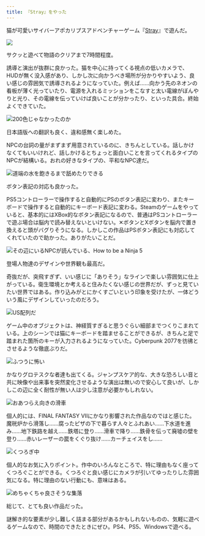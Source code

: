 ```yaml
---
title: 『Stray』をやった
---
```

猫が可愛いサイバーアポカリプスアドベンチャーゲーム『[Stray](https://store.steampowered.com/app/1332010/Stray/?l=japanese)』で遊んだ。

![](https://lh3.googleusercontent.com/docs/AG8NV2bgvAWzemLIuBjOOnhIzzlOYDGjomvJJ1XqxuD1aqGf_Ro4ohWYGv6Mgc0EE4PF4zI5JqzR9Qg7CMl2m0jRS2ult21V3EldL7YJbJ_2VgP5jaquO4gE8yUXRz_BTXOt73Sb-qq6bmnr-sDMoTHK2O6yg12vwtmjCUVX69erv8Cnxe7KCZnk-3lzS3q5nZnRuDwDLTvHgiUA1tn3HPFZFCEiEbQ8Ncs78KcsyE7G2hSS3dOkQygncA2BfvplqhI25ODKdeXz8TF-eJWnAql_uYtbCXiomp1iaGtLYovtBJaG3k1JGsm4FtDMAVp3yZDuwPDFt8gZdyZpzO7rOXgVh6kz1b1c-yAwocWBaMI2wx0Ug0h1zcJJ4bqI2C2KECe7SAPAsvMTZh0vCPJUtjpYfMmNhewcXIr_iuhW6LnmzMFF_t15-eagIBmx3PAhzvcMFWvadrS_APByIQx4cvSBMXeahzB08w-bxVTamO9478i2V-cRp7s4rdIHZfI3P9iv9qbQN0a7sD2eeKQSzmyNLjxm6FA9ZQHk7cXkJSF9028vrCNVIgXi_MAGVbUqosRUdMJT5EhoMEje6KF6YNpgdUbwqxVbMomtB3awPnMj5Ml1g6wFqEoG-KHsaLmtvAw3MbdThavkOK9HZZQRULkU248-2Ts2NLp7zffIjf9RcfKBvEGbS4JVIb6IuKl7aQjpZE3wjwm6I8R-QRpXm__B3s-md17bdA36GhC_xiePC4HbSYX9yAKkS8fxQYjRhOl2HQKArRnj__B76ugVYgaGIwjwXIJcbuI75CVF-S_voyJQU8y061sLekKxdEupJdMK7Mb0W1-Oey7ikoIiSPZ3gJx87usS5QNrfW8E05i0tYkDqW6XQw9xTLfGrF68-f8lsX0oPPAaok3tZ3zBDj6lCheac-vRM5FOtJhrHBo00Ss40GfQZxgzjMlmUiUda7rhw47EJlnzJQsoanIuT-p7LWnMQIM1vGcmHJwsRuCWhGdDFdk2XZfXiTcEOuvMoWeJwHUxQz5hrP8XIo3kOW7FQch9K5UIz7kWA-SGUolN9jVVj4cmx1qIK2yzRImhsxmsC-Gbi7DCUwo9gfyduyb7MIXNG17L_DLLvL86aj07Kkx5hhYMWe4fRO6Xino7UExxRC094coPjv1qeyIFEJ-UweHNn7JvogqHmHrY1XX5kVy144drComkalygC5Y-S4E0hBLmODrm1xxCZkWdeWvHKqX2lu0VMxugAhVSOSlCfLPmCOazpQ)

サクッと遊べて物語のクリアまで7時間程度。

誘導と演出が抜群に良かった。猫を中心に持ってくる視点の低いカメラで、HUDが無く没入感があり、しかし次に向かうべき場所が分かりやすいよう、良い感じの雰囲気で誘導されるようになっていた。例えば……向かう先のネオンの看板が薄く光っていたり、電源を入れるミッションをこなすと太い電線がぼんやりと光り、その電線を伝っていけば良いことが分かったり、といった具合。終始よくできていた。

![](https://lh3.googleusercontent.com/docs/AG8NV2a1xLdVAN4fAdhkXkAD4uv_Sp3WPvqWdvwiwSXs9_A8yFfuOGkVPrq2veGSo3QnJZ8iX3W87iNgQSN5tXZd8XVaTWW-r0Y-_cwcB5BGr2mhMwCGUJZKbyw98Q3m_poxQJTWoVVKdcK444Ccfm5UEE-GryMR6shq6THQFV7nM3yjCDj4CnvrqrT4N6rBUwEgCXTzVeGHd85nfKgzWsJPdmYGFnyE3Md7_1h6L496WKkPnbL20ySbOv-dH4Nd0JZ6bitjol0DkvgNRggCqoBHUu5vAXYIMrW9VGAEuHEAvRt7kajALQIWOO4NbM8L9aYcFzRZ1nQOoFfAvpmHCI59HRpI1saNDZ15-lbPcgR3C6czZvbz5Y6jRaZ1j61BHSR0hg2xUbEABCFP4z5S1Q4OKKa3BY0udkT3r2kzspwyU-7ZX6aBmuaCrWComdLTSVTxoXrPgxEUvWFGLDoeeIseYn_HyWCXnLuZhCQQ5Xjddf5YAt4eG9ncZ1v07fdYEZgKP1H1CJ5FST7eNRXSt4-d7FoEQK8e2XC4ngjzdGUViEVxIBM3kqZBtPynm0Nq1ErlAAbGBpPteRQ7UM2Lzo6hWy4zzDPTOE1HpZ1T31YCqTL0AC1aSvCnUyaMsAnAuYfnkLbi1ZVguDb2_IUOOhxs1f_apuI2lQAqsDy2UfVwE3TkEn6K_03o2Yt7F6D5i2-ss9ovc45X1y5kfAcZ1ISCpiSd9cmkilTCBWoNBJI16ovfZrA4Is-Ikqqbg2zUnmKkw28vnidqYDcA3AXWe3wkAua3ZxQG59opIG6uSJPdhvVaoVIqlPN9W9Sqaoik_knXA-OZdAJbNuW3sckV4XBHD80R6sLHFaMqvV86C3qZiAuLoenK-9ZlCGV7V67mWjj51lpspdNgo5lD628IhdVQvM9-fm6DUuOUU3oz6VuYu7rFKFn-tbyGie46Qcf13eYA99l5dFqONWDk0D0uNcza3Yw_xPEpcUosjmzP4ajv6wOCcuSx-8TYIxFL7z92D1Baom3cJFFgOijkXw_gFlQucKITiZG9K5sDuaMhPc6kGWmiR5b4HJQbk_O3Q2AZLu3Vz-DxFkRxxsWVAyNEoj_VtgXm_xHC7UMOqK0qrnVya6JhDIGS8MBEIT2RkyaTykjmZAueH8R6RmStRNaya8OonUTSZmCTQcXA3_gcYWgFIpzBVqo8rp4cQvOk6zjhDAeqjBibaCcK_sIx-uhAq63oenMuGLJY1bUpkRl7KEsem8XYAwHUng "200色じゃなかったのか")

日本語版への翻訳も良く、違和感無く楽しめた。

NPCの台詞の量がまずまず用意されているのに、きちんとしている。話しかけなくてもいいけれど、話しかけるとちょっと面白いことを言ってくれるタイプのNPCが結構いる。おれの好きなタイプの、平和なNPC達だ。

![](https://lh3.googleusercontent.com/docs/AG8NV2YU7_6vlKY0Ejf_v0bqwCG4vcrZ2GymTw3YppDZ18BpOu87rCVNU-VAPkVivovEduJJax2XcgkuhgnNiCOHYarql4wIHcfpH2jG9rfd3sBPtOv1TFjT2ltEPXz2C4vslv6HogV-bJb4sIG1dpGKskDdKmJ-mDB0uLHmsTP-E2BviS3IwdvahbNl4VPOpmY78-mKzdybXyPnHMffsgRnsBg7PDY3JuOpG97McFhzYSjXB3mhhLX5wDMc8qaxGc9VCkGobS8GX-29iqXEUrQUYhl6Fdf5MpCAjuycZREwAmHCgqVTsU4lZNsa-xRZEytlHBiyIfcwOldx_NS549yPV-8CVt85oSdCbgpKStfoY_2F7eJ7Izaq6-hTskz3PUZ22gCajtTl0X2lkqL1avIABdrWt2UiR0bj02ZK2A5zNnR7PWYzny0w-l7KIbj56p8pl7kb6Lf9RWz1in1omshBoVnQixAg1HCtD4BU3vCSB5hX_7GtlR5qCLQYQcFaw2cr6xNMZemL7bGYCqsS5pf5V9pc6gLoPmXQyNIfAQjPoUvxIteHs8ZihSF-rUMEjZn_O1tPPrGnDTa73NX3fGV5WFI4tgzWLtrSzp6N_0WwHanB9iM5ZEU5GDQwhR0EEmAYrN-_aNh2XELkrrVCNDHUsTebbxYTXdSBym_2B2nDBOyOMTPLZvt0zBcMfit6aSytnUf1cwI2v9t4tdp-BURNFRu7Zab53rtlJP30O5mnueMiYbWirl_NNP40WdeObQOvbFroBaHFDeaeeFVxAAA8OrbWDneron5IRBGtSs6PeZ7lIcjuARRCBMfwdLtnC53sLSs-HKHNsRgXpWaqKsNQcC98YT_l2ECO3Xf6meWb8pzOXhMQTC6l0L1GlRqcPGq4sQLTZjHvtDXZ5f6h6VoBrzQSdJjgwJ8cu2vv4g22BuGUNugEqZLBvXFxB-RHT9S8tTsAiQUuyfZ4wxc2p_kn-PTABYo8J4tPM_zZzgkOwytaBAq9XCpt5wz4C_g4lqGMcxEjJuqXWxguZEpG8x_KHk0I9T9tCmPCPpV4T5OvhAu0a7nGOAhoV0UFmSrqMeJzdzhDmk1RyZjPap1MNkcsz5KrHbUw912NKjpL9cijkE8RB7yhgTYX0JH1X6n9xQXhws5FkiuJPSsP2kRqAbAlZYMjiGIBV9OhfL1OzdO6DYxFdpxc9pYOTeEXsJEdGw1w4loU1lcrvEhPuLZTc2LNuk97bXJOwzQb--3E_VuuJuShXbTwGQ "道端の水を飽きるまで舐めたりできる")

ボタン表記の対応も良かった。

PS5コントローラーで操作すると自動的にPSのボタン表記に変わり、またキーボードで操作すると自動的にキーボード表記に変わる。Steamのゲームをやっていると、基本的にはXBox的なボタン表記になるので、普通はPSコントローラーで遊ぶ場合は脳内で読み替えないといけない。✕ボタンとXボタンを脳内で置き換えると頭がバグりそうになる。しかしこの作品はPSボタン表記にも対応してくれていたので助かった。ありがたいことだ。

![](https://lh3.googleusercontent.com/docs/AG8NV2byNhHIp0aMdlQqmPqXWiC61w_TGHIw7JlcA14Ouq-rBG-kz0XkvD5VYYoCQsiXdZefO22lXQf2gcmAohrE0sCHkKodqFPelOwcsW9_hNWsCoJ1XgP79wpXIB28-NCtgbgPYbfs4xLRU7iWsVkLM14bHo1By96sS3trReX_CIsuNGrgmaw8UQXbCraow9hMRwj0l73zMcYkqpcLMdwHdF07TjdBRUIgbNGxdTPK7eqXppxgs0CIKALvJxyHFfqQorHAFXaW19QbzYuIesl55qY8htH_2kpYZBb0Ra2x_wm3n0f7UGH5pVfpX3XM4XbRcBKdjeJ0w5R0lqQMaV3GUZQ3VOXuBuAWmmKTo9BwpsmDt-Hsa4JwxeZInca8GQUmuAX5gfe_RlIRLrGeNGDmKXDx1C4UM6Y0cRKXSywxdRq0e6Wmfv_Mvx1nvfmETaOOSjsYuqsEhljgJF7HAOJxKXIOhfshzsHVScA96oPzaV2WEvDabGfFKbg_GktL4QapUDYzhsLcFO5wRtL_2sBDj3pKzvy4gF5jWHzTD7oFA79OxvrOLBKtACZr9_wBgO3zFlvmarCZ4_1_k6md4ZXt7yaSgO6uejVzR9GF0JY5F91KYqRCIxup4lNDJQQi6vUKbtrk5KcMHe-mjUZ53iYgQEuc9ETEXW8cm9_ka2IJ_fN3tlBT21Sj5lEsgsHgDqkm4Ra5TeZtTgwqQNPNNiGg8gPoUuhBD9fAVqFfINMYytwLpxBCD_WDY7FQJf0R9Om9Fczk_9YMcmUTh6aUzOsJyLkpimTHNhoMAbKMp4tpqi16ppmKTWm-rV2hyFzDavTBY3Vy-X5qnznoET18VC0Z-vaZFwiOw8NimJv9Hyh21PJjcaN7otIlFWud1ug_BT6fIQdBaHU5pTX8v7-N3S-IRcoldW1OY8SLFiE_FHNEjC-4-2Hw-ULhyIDRhJltLavdOsMzBIuDnReyAuqqqNdyDBiAHTB3FzSvvZC1Uxzpi3gP4KQwulT1PDbTODtrsJssrNtXDXk-4ffHmvVFLhO2ihJFfBgv6k5OoDv2YQm47J3B3kgQg3xN3QjHIv7L5BlxEZL2OAnJmQibr9_YScEuWWTrrniRJ7dw-Vg9rqOa2GPLe4MOL3K3B5hFYgwm5GiOhgo91uScjsHUehdIkkGAVUjJut1U5nYleuSKrwFkT4dZtSDR3_Fodmp0dnzbMOP346CAqcCxfvouEW0gnJNZAq_JnKzovB7aUB7dp8h3o1-wV6lgvw "その辺にいるNPCが読んでいる、How to be a Ninja 5")

登場人物達のデザインや世界観も最高だ。

奇抜だが、突飛すぎず、いい感じに「ありそう」なラインで楽しい雰囲気に仕上がっている。衛生環境とか考えると住みたくない感じの世界だが、ずっと見ていたい世界ではある。作り込みがとにかくすごいという印象を受けたが、一体どういう風にデザインしていったのだろう。

![](https://lh3.googleusercontent.com/docs/AG8NV2Y2zNq7nLkJvJ9ecUsdevzC9j9MuRzYrz_WkwkXXe2cKHt0czZBFxBCopeVajWc-mtXwW3EMl_j-m2uOKhYX7e01-3elfJkNi7x2jbe_t0Zq7eOpr1wzVHtCSWQvsGn2asXln6ghlT2w7h7hPB47-nMNbx5PEnfZREU95mf6wT9KHnpUbiNRxZxCVqliUuOyHFTT97UGvgP7AsL-BkNZmJYv7KzYKWtxjW6Jb7CcFHvntELGMqze9blaes8P0L12PB85WletmuFezF7i6TLJ7mp7wOt82NQD8BSEqXGjJX0MZ-j7ErFCSnsxAQpAe9ze8joIsvuUoZ_IWOQm5tr1U5RVcRgTlHNKKw6AIZf7wY3Bt3A7lOGaVax2nq4_QxMDIgRJqhE2GCHcFtJjQvL5-juD2VBaIc9zq-mCNn7W9I4q6AwJXeNcyaSpfTwg0Xm2GIsAWvZWyDfEbRwlKjiopCwpy19CJlkqYW5NNciC1iuqiJgtAt6jsnxE2UcLlPqRxeShrf9U-Fp6Oy3k8GS-6NO54G-RtFT-9Wkvb6SDKVO-oNIdf-Dydw0Tdyx9g58iFt7cI_YwZgKp7u4kH2NtOZ_mFN0zRVb4I67nGxZzyJjCDmdhP-u1BIo2EeYl5F6WzemuRUPBEJktmw0mZstgogj3sJO3hW7Kmucv8eV5V2_yiV_Y0yGh5Zkk2Ep_PHsBMhqdgZcDlqvj4fVnn_-A_jihEOv68VWYq8ADmuhtME-3KcXNczNTbYQUK2w265SADOiHaxvz58LPaB1GWOqqjiEddDQZI8gBYgFwy8riH_YcDUEqIDgFKN4_QQLYJsFVn1xVSYI5f05sfImtl9plXn8U-ZF11q1L2Ow95mZjhwmQGP1ocTP-8t5ydnbxPOvG2v4IO0VvNvE55lTL5Vhce4wHVzWVieXMMTCOW0rBRFZHEO7BvJfCEFMi0tUCrVtL1zk9XI2lTrO2n9p8M4rE5-I87hyz3C4VC2-jxs5-9-9OTYctoR8BoiYdzG-r-q_EGeGsWL3BxX5A9M7a-lbOrP8_plTib3XOpXtLoWU-opaT_FG6UN6iUK8Z1db5ITkhDFCT37B7tJIbhyBait-vlUeApOcju_FX6nqrf4ZFTjQd4qhccb7Y7pP9lIOlloomnTVXUGy1eXDzfURkniC8S1HOv186bYd-dHGM352C8m4XW_q2nNUyz4tPKmsukZpQngKhNsqKPWBKuoJUVXFORX7NAklENJu-z0BtBgs4oiBOCbzYQ "US配列だ")

ゲーム中のオブジェクトは、神経質すぎると思うぐらい細部までつくりこまれている。上のシーンでは猫にキーボードを踏ませることができるが、きちんと足で踏まれた箇所のキーが入力されるようになっていた。Cyberpunk 2077を彷彿とさせるような徹底ぶりだ。

![](https://lh3.googleusercontent.com/docs/AG8NV2Zce3B8BeHP3GCtATJ--uvK6e3anbzshR1-U4GdLYEI0nVGwiRpGXItYDLb2-EsurP7qIqLJdskRk0X0nIaUMAdjJqmKRuaz-9SfbjwsdXs_nOBaV0_seh4_iMtASjZr7PvuYdgVJ3_oSXzJjufDOi8j2W6RCEbjao3gxpVX6Oq516Lst0j5J2uVpg0ni65n1xwIdJWdwAz9t-gqhsoppqlm6zfYnM2uhftgY84mBfQovY2civBSjSUwNcWmUwugIaoxpGlY-Tp2nLPCVyEIPKPVVTJGC8tNYaITe4Ea1Jl2W4AUMPu5QCce5xgoEWXbntFZkHlNarMRbdB1sR23hN0m8MF4Gim4KPsUKsU-vI7k9g858TZ54s93GNsk3UNtGApQgRSGHivqdjb8aeZDPXcs2z3qmESSB1k079RXnNVJ7OThkgvw93ypV8shM_BjS_oo0LY2PrvKWvUvZFSMrORYDSM_I3G--zBaEg_YRlVm5uDJ7SnM9nPwQvytOUpzUw0QlBtNhPM0Yu-L_gKusCIRD6Jc1_wlcMztXC333Qvf8gFdipA6JOaqTWO5EADLkBVA3Ln8cRg5sWwCfyoUIS6WgNqdPLToAQ1KNelHwRvhWatMbeaY84TenUg9S4bey5CWJX5BPEspvKA7LB9l_kMFLLWCfc0m-Z5s9HigD4gNovORNZRX38DByGE3h-j4tkfD0oJskLDT_CSB1mvRTeRgRVE8ghJ7NOnqDuMLew1a0DKVNajAX_nHWYrlrq7wBWZAV9ksmT0mmcez8WaUqe8cBdUhFCdV_5kXEhoIx9MBLes4ggw8LDZqumq0a1BaObD_bmscWE5E0Tv-i1Whm_s-nL3eo0AsnMCKXChtO_Ui2XwQqifT_wtAG6m6nxAnzaVjTP5lw4yl9tkPVHt6Z7l3X0sMoTWDU8FxG5r1SYQ83vkxBtZYNJvMNOVWfEiLzwWXMK0CtAV8xbf5m-nNqURgzFPsBitgBRgF5YyzyAoL-CC59c9bWedUbQF-2b3fZCxf65MXldPCm3Drcgg2BVSJzJxV7j1zzKCxzRQSwXkKTLJMDswcPz4Gr0YpIQQirarWgrcK2cssXNDwkPPF1Z8LobyyNoMF-0m7sbgOkDvxHZgWE5dbPpq-hrnaqkuBzG96GitN8LyXHaa88PBWSexstQgl7jUbyBV71RTlBFTW6cv-Y289mETMPgVJgW0MUWCVg0JSXBQsah5ixZRl7o-yxy_lJtjxxAvYB6chSDcejsv_A "ふつうに怖い")

かなりグロテスクな者達も出てくる。ジャンプスケア的な、大きな恐ろしい音と共に映像や出来事を突然変化させるような演出は無いので安心して良いが、しかしこの辺に全く耐性が無い人は少し注意が必要かもしれない。

![](https://lh3.googleusercontent.com/docs/AG8NV2ZNsg2_mapwsxi8aR9v10gQqmtbLmVL5Bkerc7RPkeP9a4EUOjMC-UQqYouN5D9pnarFlDJdqKl5JStQfWCysQn9QxghTqNptnxVxQ89y5N8XqOetLmT1fpliV9-_jpeMT2U70_Lf6uEg_7JSVwA73K_ryNKrJFmmcDRMWDAxuloy50pP0QeOO70OfciIp0GTW_sGyfc7hvabXwD66tqqqH-k4sIBaPh02PbyoSf4h91SwS1mi6Jqh0it1CyZ2iSWicrqZZt8RH2WXWXSbLEXc0w3w8-c-Qw2pgEKwiNwnYMG0gX2zy3dl6zTsh8p3kdEFpmXgndqQ7a9Gzi6fZy-pw-8sImTokIKO8FnNQ9FSvaX_1oTsZFiW_l8V1PLk7plZyZ4ycgHUxzIPkZLFed_k43yb0yDpEtpa0b37m4HzK7Nv0SVgZzQD1T9g01tqT4gtmbvBPCNurqH1DtNt5LTX8U_AOPiDWHJMdC91LjRNDO3sgwx2ah_4RcWU4E5HLAQ7nmashCw7GbBXggZyXGEGvo3Qc_EdmljMfNEqSY4gq5na5DNt5lqxWdtVHb6IwDY1voCziFwF8pDZkCuW1z6AO6plf8Ju6dggZOqWdYHXy6aeg9d4UHaqx6w_DuyYrAAGHh9HhtH8g5jgrLv820TL28rvBqFLQ-sKkf8HF7Ju9HYLJ4inp9m-6UBGaSgyNSpdgNjqrQaKYUS0YhEHrrU-TJvbtNKIkvmiJVDX9-RpFkiJbdJy4ZBqUG3m7eVmwp5SoBpFYcfnrseEY9jIrchUkJ4mR0cELuI-AZ5GpciRouFRORUv0_IPcwbv-gA4fFVVIG3Z_-YbKUqGbzl0rzus92UyMTDieMJCGD9sieDpC1xxyjCa0bTsb7FVUxw41Yu6b6fYF0Ge5fkJTrdOKM_Vx1DYbGcRdwvGuSW3_4pFyX77-_0c941JhpYCbNI74yY_JobQ5uHgIuyzUydb2orvM1ZI1xH7OXUq4V_oOHEHGDNwZDmlbs1ZNnKqdqpdNL-d2ZdUISnbqZ_VsH4kN8e64pXs-pJuY7zuAKJmGIEP4JWIRt6CF6IUQsPJzQzm-i7m4IoFyBkBnZk2-LqSnBe5wlMn1XrxxjDr7zM2MtLmXDNpRpHa9z4B96CTZOv2ppbKohSeTY0jP1pmIzx7qXKUJYZwopFJOWbpnDDK5WEAO7NOENinJPL3nKz-DZRHki05kS1EIr5EZQm0RcA413wXKqHnDge5OsIccAyay1BefSPUMnA "おあつらえ向きの滑車")

個人的には、FINAL FANTASY VIIにかなり影響された作品なのではと感じた。魔晄炉から滑落し……腐ったピザの下で暮らす人々とふれあい……下水道を進み……地下鉄路を越え……鉄塔に登り……滑車で降り……鉄骨を伝って廃墟の壁を登り……赤いレーザーの罠をくぐり抜け……カーチェイスをし……

![](https://lh3.googleusercontent.com/docs/AG8NV2ZqntlXZTxaxajwQ191_Nzt3b2-cE4CXRo59s6QxBYLiFSTnk-VyTm84gaJDF-6XeqiCueib_tWwn8PbCjU7zVpUvIkF74ekWoDRaWeXDL6AlrhgUQ55aLB4klFkmnHMNLrV4Pqtt2BB0keOC5bcDeOiFT0NpW66t9EjRCHqZgYk8Eev63XDFieCVbgoRlseSXlLM5bGLYwYxWMsb-gtI3MjEA1zpKkCZkWPEvMWWxaH7fOw6Ji_b5Rf-vIkh5RgHZJlIHGmcNc6r7XZSfhBRjrBmDBu191pqpFzz6sHE24vMZROTYVoG2vr3HN37fiLKOP_F7Bb5JPKbxOcQfjNNiulER8_9NUeair1O6hZMRbkjF3uy3v5cilB0tCQrbgiTWeeV-q1JaZjaMFbny9Z6G6yN2QlW8HfonmQfWTdx8ljkv2Pnf0j5Wy_3DgPF9si_mfL88USmMax2eTZKmXGehm7XmJjpBCMlvN5SVjiAt8RIQlJi5IH05IbBm4QH5A7OB1-qqmyQKadcXpjXzl1k5cc_Ad4pmV-xta8ow19k_8qpByS52ceCqd9S6fuWSvdY1qBRaN7bmPaobBBact7xI0qAXNgzXbcCXntKtI8FM1BlorEWGIdmpt9xMUGhbj7UzrrXs_TXonV1qJsXeLpg2QISSCkP_AUTf1KX7WTUy5QQfnX9LoEK05QMNOgBCotidMCFRgHF56UJqmkJ6BOQDCBJA2saU3ikIOJDGSCsSUZ2FfjIB2cxU_ZMqmi_D8EmZF3vc94FNDHyohr06IqSq_onqKuegVyeQ6SxcGdm8841gacLbBAbpS-prUas5ns5YusLzPQuFc_f3yQlclzxeUmyCi6zbXz-NRVdtua7QB3qqoNZbJh6WlfJ7IjV_IlpcXw4PR5Fvaxeedu7IRYSB_7t18Xvv6mIk7MEPwwLU5emVNADFJdIVaG97yncYc8PBnFytgP_3KhV0UI40ZJ9bngMOltvFfs6_xHAV73upKCr_QLJ4h1Il7ciF_8cP5Hg30weE2gX1IWBVmmnOUK1Gf8R_NcOCh4slv-WG7YwK9u6WrkkwCLdaN6mjVB2QYZ1VmYAJaq-3jQrTFIM_W7Mwi1WWXokP4W2KdbRFQJq2Qfvdi28Gu2grYuCcbT7l0pLD56PmUI1Gp0WzPfN2PnSYK8Y0IwJbFGfs_8GVEDZdbQJ003xnEdM6BiOm8D7fQXHeviV70VukEUROUz4vSxwQcqrJvgDU2uM_K_g56whbsiLEYnA "くつろぎ中")

個人的なお気に入りポイント。作中のいろんなところで、特に理由もなく座ってくつろぐことができる。くつろぐと良い感じにカメラが引いてゆったりした雰囲気になる。特に理由のない行動にも、意味はある。

![](https://lh3.googleusercontent.com/docs/AG8NV2axGOPDiizETNB76QW_eVFHVdYOU0Qc_oKDvkby_em93u6uLQFTWv60QWPbR5v7UFCkKl4m4B7KAcY1kUyWgTMjYapoRSb2bKMNrJUTrfqYkLHv9hX9-PJdRtAXpOaGmBVw0U3DexWWwkDbmxOYqEk54s-J0SvtTIwnjz8xB4cfdtF5BpAuYh23A7OI6fC4xeo1WtTl_6V8rTYmb5C7Z95vtVdeOZ7gCRFy_hVLNxrqmLaTyohYg9eli0_fHROZW4dnaaVs8LanxMGWnRzRQ-WkDbZjJDyEZGNjRb5P08-ngKIxQrdqr1V_eMtaRMMUGTVbJqW87FXTNu_WdXYjGCbGxcdnlAUn2lx6NwPGAoti_dBqYhGy05RgoGoBG5pcVvK5caGfUYFlqODfvc07LB8aZn3m-mARI15HF0cHfIyaRhePgzBXbWAYNskWtut1dvZffJZvcjpQpabMKd852AUDzB3LVJ34uqwqfZWsHyduXUURsQJqZEgQuJomGkFOEzz-uiLv_pPOSvPmYN48iwiM3HYDsas55mLp__WRENuX6SM4DjbpRUb5soVtIvRQG8YrRPI1Mupaf4zXrY6G4UkE9Amt2YjYv6wpgSy5GS3aAGuWZCbd0IKTF2FrWnAHDQ9DO64vFV1zadtX2JmT3WrDpHiBat80WvYOC7cmwy6DJKP5xT8N3JERwcFjYCjeCmSil2i76aPEb1k26B4lEHP-bp7guZ3MQ55KPnZTXIzcK7CQEvbO80bfuKjJoiHD6qSW-4pSE-Lkbd7a3rVtqXYtxguOJIkhnbdSkmg_QMurdE92QBLRWn6rL1-P_EQJ0YWxLSCfvzbkZTt6GRowCMU43u9pAYuBErajmjhVQXiH1BU29lSURfhPLDey85WvySruTXLSONsUU7fFeTX8pjGl73b_W5qk7USimcwOLoZeNuV-6TW7GLb_psKvlAd6ecKR89Oep-1w-j8vGyBjCqw_luM8e_Qrg4NEjjxJHBXT5quZ6oK8zKkCJq35T_xOqvP-dQIzbJDIfpzldZJ9P61XL4KjPB8wMCST8IZlvFPXF5srFI67f6YOP9R4bChsedBmCwkaKS8pmzwsyEFA-IASuyni5mOWDzTLJXZxeoV3_f1AEwZsRuIP5d49sthrQby1A2IIVf2SU7pYidiyeF4fiOntQTbuLH_3Zrn7MFcfrCznHqzg462c4_SD8XyUNTB6lNAW5fiLPK1QY8qL8bzqt2QW88SfqDlfsnFdn7fnFn7trQ "めちゃくちゃ良さそうな集落")

総じて、とても良い作品だった。

謎解き的な要素が少し難しく詰まる部分があるかもしれないものの、気軽に遊べるゲームなので、時間のできたときにぜひ。PS4、PS5、Windowsで遊べる。
